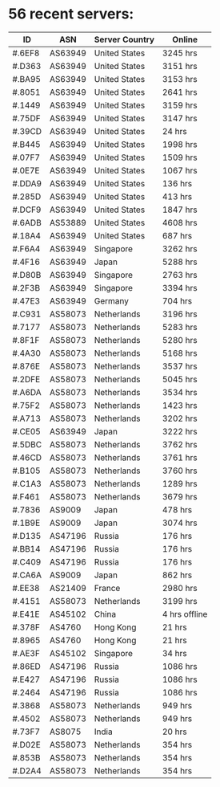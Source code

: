 # 56 recent servers:

| ID | ASN | Server Country | Online |
| ------ | ------ | ------ | ------ |
| #.6EF8 | AS63949 | United States | 3245 hrs |
| #.D363 | AS63949 | United States | 3151 hrs |
| #.BA95 | AS63949 | United States | 3153 hrs |
| #.8051 | AS63949 | United States | 2641 hrs |
| #.1449 | AS63949 | United States | 3159 hrs |
| #.75DF | AS63949 | United States | 3147 hrs |
| #.39CD | AS63949 | United States | 24 hrs |
| #.B445 | AS63949 | United States | 1998 hrs |
| #.07F7 | AS63949 | United States | 1509 hrs |
| #.0E7E | AS63949 | United States | 1067 hrs |
| #.DDA9 | AS63949 | United States | 136 hrs |
| #.285D | AS63949 | United States | 413 hrs |
| #.DCF9 | AS63949 | United States | 1847 hrs |
| #.6ADB | AS53889 | United States | 4608 hrs |
| #.18A4 | AS63949 | United States | 687 hrs |
| #.F6A4 | AS63949 | Singapore | 3262 hrs |
| #.4F16 | AS63949 | Japan | 5288 hrs |
| #.D80B | AS63949 | Singapore | 2763 hrs |
| #.2F3B | AS63949 | Singapore | 3394 hrs |
| #.47E3 | AS63949 | Germany | 704 hrs |
| #.C931 | AS58073 | Netherlands | 3196 hrs |
| #.7177 | AS58073 | Netherlands | 5283 hrs |
| #.8F1F | AS58073 | Netherlands | 5280 hrs |
| #.4A30 | AS58073 | Netherlands | 5168 hrs |
| #.876E | AS58073 | Netherlands | 3537 hrs |
| #.2DFE | AS58073 | Netherlands | 5045 hrs |
| #.A6DA | AS58073 | Netherlands | 3534 hrs |
| #.75F2 | AS58073 | Netherlands | 1423 hrs |
| #.A713 | AS58073 | Netherlands | 3202 hrs |
| #.CE05 | AS63949 | Japan | 3222 hrs |
| #.5DBC | AS58073 | Netherlands | 3762 hrs |
| #.46CD | AS58073 | Netherlands | 3761 hrs |
| #.B105 | AS58073 | Netherlands | 3760 hrs |
| #.C1A3 | AS58073 | Netherlands | 1289 hrs |
| #.F461 | AS58073 | Netherlands | 3679 hrs |
| #.7836 | AS9009 | Japan | 478 hrs |
| #.1B9E | AS9009 | Japan | 3074 hrs |
| #.D135 | AS47196 | Russia | 176 hrs |
| #.BB14 | AS47196 | Russia | 176 hrs |
| #.C409 | AS47196 | Russia | 176 hrs |
| #.CA6A | AS9009 | Japan | 862 hrs |
| #.EE38 | AS21409 | France | 2980 hrs |
| #.4151 | AS58073 | Netherlands | 3199 hrs |
| #.E41E | AS45102 | China | 4 hrs offline |
| #.378F | AS4760 | Hong Kong | 21 hrs |
| #.8965 | AS4760 | Hong Kong | 21 hrs |
| #.AE3F | AS45102 | Singapore | 34 hrs |
| #.86ED | AS47196 | Russia | 1086 hrs |
| #.E427 | AS47196 | Russia | 1086 hrs |
| #.2464 | AS47196 | Russia | 1086 hrs |
| #.3868 | AS58073 | Netherlands | 949 hrs |
| #.4502 | AS58073 | Netherlands | 949 hrs |
| #.73F7 | AS8075 | India | 20 hrs |
| #.D02E | AS58073 | Netherlands | 354 hrs |
| #.853B | AS58073 | Netherlands | 354 hrs |
| #.D2A4 | AS58073 | Netherlands | 354 hrs |

